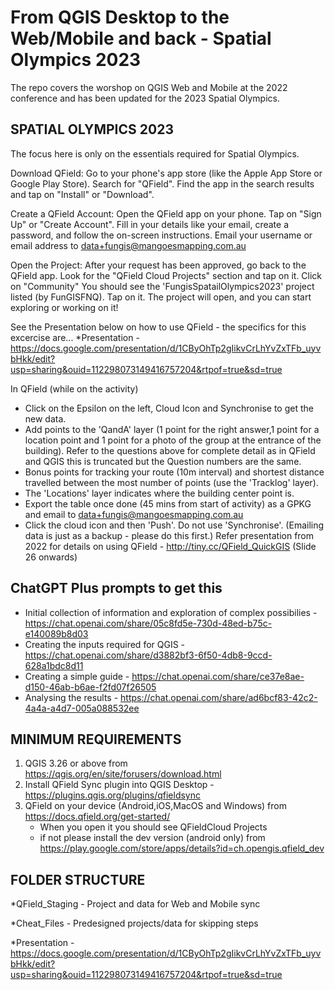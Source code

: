 # From QGIS Desktop to the Web/Mobile and back - Spatial Olympics 2023

The repo covers the worshop on QGIS Web and Mobile at the 2022 conference and has been updated for the 2023 Spatial Olympics.

## SPATIAL OLYMPICS 2023
The focus here is only on the essentials required for Spatial Olympics.

Download QField:
Go to your phone's app store (like the Apple App Store or Google Play Store).
Search for "QField".
Find the app in the search results and tap on "Install" or "Download".

Create a QField Account:
Open the QField app on your phone.
Tap on "Sign Up" or "Create Account".
Fill in your details like your email, create a password, and follow the on-screen instructions.
Email your username or email address to data+fungis@mangoesmapping.com.au

Open the Project:
After your request has been approved, go back to the QField app.
Look for the "QField Cloud Projects" section and tap on it.
Click on "Community"
You should see the 'FungisSpatailOlympics2023' project listed (by FunGISFNQ). Tap on it.
The project will open, and you can start exploring or working on it!

See the Presentation below on how to use QField - the specifics for this excercise are...
*Presentation - https://docs.google.com/presentation/d/1CByOhTp2gIikvCrLhYvZxTFb_uyvbHkk/edit?usp=sharing&ouid=112298073149416757204&rtpof=true&sd=true

In QField (while on the activity)
- Click on the Epsilon on the left, Cloud Icon and Synchronise to get the new data.
- Add points to the 'QandA' layer (1 point for the right answer,1 point for a location point and 1 point for a photo of the group at the entrance of the building). Refer to the questions above for complete detail as in QField and QGIS this is truncated but the Question numbers are the same.
- Bonus points for tracking your route (10m interval) and shortest distance travelled between the most number of points (use the 'Tracklog' layer).
- The 'Locations' layer indicates where the building center point is.
- Export the table once done (45 mins from start of activity) as a GPKG and email to data+fungis@mangoesmapping.com.au
- Click the cloud icon and then 'Push'. Do not use 'Synchronise'. (Emailing data is just as a backup - please do this first.)
Refer presentation from 2022 for details on using QField - http://tiny.cc/QField_QuickGIS (Slide 26 onwards)

  
## ChatGPT Plus prompts to get this
- Initial collection of information and exploration of complex possibilies - https://chat.openai.com/share/05c8fd5e-730d-48ed-b75c-e140089b8d03
- Creating the inputs required for QGIS - https://chat.openai.com/share/d3882bf3-6f50-4db8-9ccd-628a1bdc8d11
- Creating a simple guide - https://chat.openai.com/share/ce37e8ae-d150-46ab-b6ae-f2fd07f26505
- Analysing the results - https://chat.openai.com/share/ad6bcf83-42c2-4a4a-a4d7-005a088532ee

## MINIMUM REQUIREMENTS
1. QGIS 3.26 or above from https://qgis.org/en/site/forusers/download.html
2. Install QField Sync plugin into QGIS Desktop - https://plugins.qgis.org/plugins/qfieldsync
3. QField on your device (Android,iOS,MacOS and Windows) from https://docs.qfield.org/get-started/
	- When you open it you should see QFieldCloud Projects
	- if not please install the dev version (android only) from https://play.google.com/store/apps/details?id=ch.opengis.qfield_dev 


## FOLDER STRUCTURE

*QField_Staging - Project and data for Web and Mobile sync

*Cheat_Files - Predesigned projects/data for skipping steps

*Presentation - https://docs.google.com/presentation/d/1CByOhTp2gIikvCrLhYvZxTFb_uyvbHkk/edit?usp=sharing&ouid=112298073149416757204&rtpof=true&sd=true
